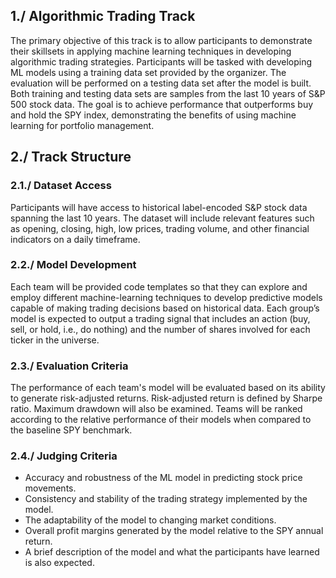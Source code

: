 ## 1./ Algorithmic Trading Track

The primary objective of this track is to allow participants to demonstrate their skillsets in applying machine learning techniques in developing algorithmic trading strategies. Participants will be tasked with developing ML models using a training data set provided by the organizer. The evaluation will be performed on a testing data set after the model is built. Both training and testing data sets are samples from the last 10 years of S&P 500 stock data. The goal is to achieve performance that outperforms buy and hold the SPY index, demonstrating the benefits of using machine learning for portfolio management.

## 2./ Track Structure

### 2.1./ Dataset Access

Participants will have access to historical label-encoded S&P stock data spanning the last 10 years. The dataset will include relevant features such as opening, closing, high, low prices, trading volume, and other financial indicators on a daily timeframe.

### 2.2./ Model Development

Each team will be provided code templates so that they can explore and employ different machine-learning techniques to develop predictive models capable of making trading decisions based on historical data. Each group’s model is expected to output a trading signal that includes an action (buy, sell, or hold, i.e., do nothing) and the number of shares involved for each ticker in the universe.

### 2.3./ Evaluation Criteria

The performance of each team's model will be evaluated based on its ability to generate risk-adjusted returns. Risk-adjusted return is defined by Sharpe ratio. Maximum drawdown will also be examined. Teams will be ranked according to the relative performance of their models when compared to the baseline SPY benchmark.

### 2.4./ Judging Criteria

- Accuracy and robustness of the ML model in predicting stock price movements.
- Consistency and stability of the trading strategy implemented by the model.
- The adaptability of the model to changing market conditions.
- Overall profit margins generated by the model relative to the SPY annual return.
- A brief description of the model and what the participants have learned is also expected.
